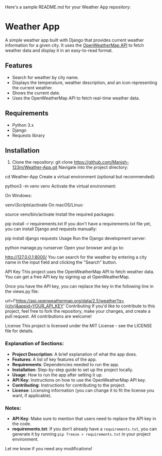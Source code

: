 Here's a sample README.md for your Weather App repository:
# Weather App

A simple weather app built with Django that provides current weather information for a given city. It uses the [OpenWeatherMap API](https://openweathermap.org/) to fetch weather data and display it in an easy-to-read format.

## Features

- Search for weather by city name.
- Displays the temperature, weather description, and an icon representing the current weather.
- Shows the current date.
- Uses the OpenWeatherMap API to fetch real-time weather data.

## Requirements

- Python 3.x
- Django
- Requests library

## Installation

1. Clone the repository:
   git clone https://github.com/Manish-123m/Weather-App.git
Navigate into the project directory:

cd Weather-App
Create a virtual environment (optional but recommended):

python3 -m venv venv
Activate the virtual environment:

On Windows:

venv\Scripts\activate
On macOS/Linux:

source venv/bin/activate
Install the required packages:

pip install -r requirements.txt
If you don't have a requirements.txt file yet, you can install Django and requests manually:

pip install django requests
Usage
Run the Django development server:

python manage.py runserver
Open your browser and go to:

http://127.0.0.1:8000/
You can search for the weather by entering a city name in the input field and clicking the "Search" button.

API Key
This project uses the OpenWeatherMap API to fetch weather data. You can get a free API key by signing up at OpenWeatherMap.

Once you have the API key, you can replace the key in the following line in the views.py file:

url=f'https://api.openweathermap.org/data/2.5/weather?q={city}&appid=YOUR_API_KEY'
Contributing
If you'd like to contribute to this project, feel free to fork the repository, make your changes, and create a pull request. All contributions are welcome!

License
This project is licensed under the MIT License - see the LICENSE file for details.


### Explanation of Sections:

- **Project Description**: A brief explanation of what the app does.
- **Features**: A list of key features of the app.
- **Requirements**: Dependencies needed to run the app.
- **Installation**: Step-by-step guide to set up the project locally.
- **Usage**: How to run the app after setting it up.
- **API Key**: Instructions on how to use the OpenWeatherMap API key.
- **Contributing**: Instructions for contributing to the project.
- **License**: Licensing information (you can change it to fit the license you want, if applicable).

### Notes:
- **API Key**: Make sure to mention that users need to replace the API key in the code.
- **requirements.txt**: If you don’t already have a `requirements.txt`, you can generate it by running `pip freeze > requirements.txt` in your project environment.

Let me know if you need any modifications!
